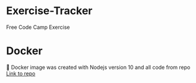 # Exercise-Tracker
Free Code Camp Exercise
 # Docker
 :whale:
Docker image was created with Nodejs version 10 and all code from repo
[Link to repo](https://hub.docker.com/r/jbonejasen2018/timestamp-microservice/)

